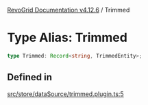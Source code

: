 [RevoGrid Documentation v4.12.6](README.md) / Trimmed

# Type Alias: Trimmed

```ts
type Trimmed: Record<string, TrimmedEntity>;
```

## Defined in

[src/store/dataSource/trimmed.plugin.ts:5](https://github.com/revolist/revogrid/blob/293c9e1b6198b802a0690dc2e0b9faebd722e77f/src/store/dataSource/trimmed.plugin.ts#L5)
